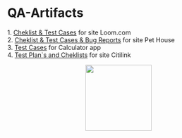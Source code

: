 # QA-Artifacts
<p align='left'>
   1. <a href="https://docs.google.com/spreadsheets/d/12hV9gnL4lbCa7tI7q67fXGY_sA-r1jObk1PVykhA47k/">Cheklist & Test Cases</a> for site Loom.com <br>
   2. <a href="https://docs.google.com/spreadsheets/d/15fEFvGKVLz_St4tvQTyHZOJQP_GZK4SAWPJaPVhq8fo/">Cheklist & Test Cases & Bug Reports</a> for site Pet House <br>
   3. <a href="https://docs.google.com/spreadsheets/d/1aSqlkTJJGseVAwENkUi-dKKkcsu399Yl4gva3pN3gJU/">Test Cases</a> for Calculator app <br>
   4. <a href="https://docs.google.com/spreadsheets/d/1ENdG5R1IH4QCKEFY15yftPAyEtOuYZnwLwzGZ8Zs_wM/">Test Plan`s and Cheklists</a> for site Citilink <br>
</p>
<p align='center'>
   <a href="https://github-readme-stats.vercel.app/api?username=ferfrat&show_icons=true&count_private=true"><img
           height=150
           src="https://github-readme-stats.vercel.app/api?username=ferfrat&show_icons=true&count_private=true"/></a>
 </p>
